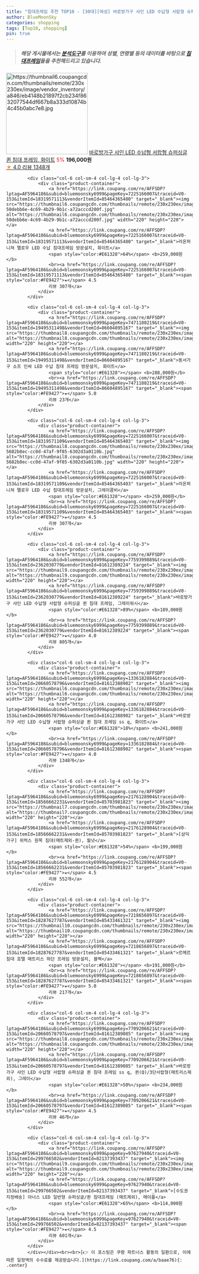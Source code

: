 ```yaml
---
title: "침대프레임 추천 TOP10 - [30대][여성] 바로방가구 샤인 LED 수납형 서랍형 슈퍼싱글 퀸 침대 프레임, 화이트"
author: BlueMoonSky
categories: shopping
tags: [Top10, shopping]
pin: true
---
```


> ##### 해당 게시물에서는 [**분석도구**](https://itemscout.io/)를 이용하여 **성별**, **연령별** 등의 데이터를 바탕으로 [**침대프레임**](https://link.coupang.com/a/baae76)들을 추천해드리고 있습니다.
<div class="container"><div class="row">
            <div class="col-6 col-sm-4 col-lg-4 col-lg-3">
                <div class="product-container">
                    <a href="https://link.coupang.com/re/AFFSDP?lptag=AF5964186&subid=bluemoonsky6999&pageKey=1336182884&traceid=V0-153&itemId=2362030780&vendorItemId=81612389127" target="_blank"><img src="https://thumbnail6.coupangcdn.com/thumbnails/remote/230x230ex/image/vendor_inventory/a846/eb4148b21897f2cb234f8632077544df667b8a333d10874b4c45b0abc7e8.jpg" alt="https://thumbnail6.coupangcdn.com/thumbnails/remote/230x230ex/image/vendor_inventory/a846/eb4148b21897f2cb234f8632077544df667b8a333d10874b4c45b0abc7e8.jpg" width="220" height="220"></a>
                    <a href="https://link.coupang.com/re/AFFSDP?lptag=AF5964186&subid=bluemoonsky6999&pageKey=1336182884&traceid=V0-153&itemId=2362030780&vendorItemId=81612389127" target="_blank">바로방가구 샤인 LED 수납형 서랍형 슈퍼싱글 퀸 침대 프레임, 화이트</a>
                    <span style="color:#E61328">5%</span> <b>196,000원</b>
                    <br><a href="https://link.coupang.com/re/AFFSDP?lptag=AF5964186&subid=bluemoonsky6999&pageKey=1336182884&traceid=V0-153&itemId=2362030780&vendorItemId=81612389127" target="_blank"><span style="color:#FE9427">★</span> 4.0
                    리뷰 1348개</a>
                </div>
            </div>
            
            <div class="col-6 col-sm-4 col-lg-4 col-lg-3">
                <div class="product-container">
                    <a href="https://link.coupang.com/re/AFFSDP?lptag=AF5964186&subid=bluemoonsky6999&pageKey=7225166007&traceid=V0-153&itemId=18319571113&vendorItemId=85464365480" target="_blank"><img src="https://thumbnail6.coupangcdn.com/thumbnails/remote/230x230ex/image/retail/images/1080673761106427-50debb6e-4c69-4b29-9b1c-a72acccd200f.jpg" alt="https://thumbnail6.coupangcdn.com/thumbnails/remote/230x230ex/image/retail/images/1080673761106427-50debb6e-4c69-4b29-9b1c-a72acccd200f.jpg" width="220" height="220"></a>
                    <a href="https://link.coupang.com/re/AFFSDP?lptag=AF5964186&subid=bluemoonsky6999&pageKey=7225166007&traceid=V0-153&itemId=18319571113&vendorItemId=85464365480" target="_blank">라온퍼니쳐 멜로우 LED 수납 침대프레임 방문설치, 화이트</a>
                    <span style="color:#E61328">64%</span> <b>259,000원</b>
                    <br><a href="https://link.coupang.com/re/AFFSDP?lptag=AF5964186&subid=bluemoonsky6999&pageKey=7225166007&traceid=V0-153&itemId=18319571113&vendorItemId=85464365480" target="_blank"><span style="color:#FE9427">★</span> 4.5
                    리뷰 307개</a>
                </div>
            </div>
            
            <div class="col-6 col-sm-4 col-lg-4 col-lg-3">
                <div class="product-container">
                    <a href="https://link.coupang.com/re/AFFSDP?lptag=AF5964186&subid=bluemoonsky6999&pageKey=7471180219&traceid=V0-153&itemId=19495311498&vendorItemId=86604895167" target="_blank"><img src="https://thumbnail8.coupangcdn.com/thumbnails/remote/230x230ex/image/rs_quotation_api/67r8csit/4fda4c13e7a74d7c8e4d8e2bc5401a7e.jpg" alt="https://thumbnail8.coupangcdn.com/thumbnails/remote/230x230ex/image/rs_quotation_api/67r8csit/4fda4c13e7a74d7c8e4d8e2bc5401a7e.jpg" width="220" height="220"></a>
                    <a href="https://link.coupang.com/re/AFFSDP?lptag=AF5964186&subid=bluemoonsky6999&pageKey=7471180219&traceid=V0-153&itemId=19495311498&vendorItemId=86604895167" target="_blank">동서가구 소프 인싸 LED 수납 침대 프레임 방문설치, 화이트</a>
                    <span style="color:#E61328"></span> <b>288,000원</b>
                    <br><a href="https://link.coupang.com/re/AFFSDP?lptag=AF5964186&subid=bluemoonsky6999&pageKey=7471180219&traceid=V0-153&itemId=19495311498&vendorItemId=86604895167" target="_blank"><span style="color:#FE9427">★</span> 5.0
                    리뷰 23개</a>
                </div>
            </div>
            
            <div class="col-6 col-sm-4 col-lg-4 col-lg-3">
                <div class="product-container">
                    <a href="https://link.coupang.com/re/AFFSDP?lptag=AF5964186&subid=bluemoonsky6999&pageKey=7225166007&traceid=V0-153&itemId=18319571109&vendorItemId=85464365403" target="_blank"><img src="https://thumbnail8.coupangcdn.com/thumbnails/remote/230x230ex/image/retail/images/7143524641294347-5682b8ec-cc0d-47af-9f85-6302d3a0110b.jpg" alt="https://thumbnail8.coupangcdn.com/thumbnails/remote/230x230ex/image/retail/images/7143524641294347-5682b8ec-cc0d-47af-9f85-6302d3a0110b.jpg" width="220" height="220"></a>
                    <a href="https://link.coupang.com/re/AFFSDP?lptag=AF5964186&subid=bluemoonsky6999&pageKey=7225166007&traceid=V0-153&itemId=18319571109&vendorItemId=85464365403" target="_blank">라온퍼니쳐 멜로우 LED 수납 침대프레임 방문설치, 그레이콤비</a>
                    <span style="color:#E61328"></span> <b>259,000원</b>
                    <br><a href="https://link.coupang.com/re/AFFSDP?lptag=AF5964186&subid=bluemoonsky6999&pageKey=7225166007&traceid=V0-153&itemId=18319571109&vendorItemId=85464365403" target="_blank"><span style="color:#FE9427">★</span> 4.5
                    리뷰 307개</a>
                </div>
            </div>
            
            <div class="col-6 col-sm-4 col-lg-4 col-lg-3">
                <div class="product-container">
                    <a href="https://link.coupang.com/re/AFFSDP?lptag=AF5964186&subid=bluemoonsky6999&pageKey=7759399889&traceid=V0-153&itemId=2362030779&vendorItemId=81612389224" target="_blank"><img src="https://thumbnail9.coupangcdn.com/thumbnails/remote/230x230ex/image/vendor_inventory/4b2c/1415ef48fc9e585fbb29aa595a8d0b9a90f23d3ff68202ddb46917b7a226.jpg" alt="https://thumbnail9.coupangcdn.com/thumbnails/remote/230x230ex/image/vendor_inventory/4b2c/1415ef48fc9e585fbb29aa595a8d0b9a90f23d3ff68202ddb46917b7a226.jpg" width="220" height="220"></a>
                    <a href="https://link.coupang.com/re/AFFSDP?lptag=AF5964186&subid=bluemoonsky6999&pageKey=7759399889&traceid=V0-153&itemId=2362030779&vendorItemId=81612389224" target="_blank">바로방가구 샤인 LED 수납형 서랍형 슈퍼싱글 퀸 침대 프레임, 그레이워시</a>
                    <span style="color:#E61328">89%</span> <b>189,000원</b>
                    <br><a href="https://link.coupang.com/re/AFFSDP?lptag=AF5964186&subid=bluemoonsky6999&pageKey=7759399889&traceid=V0-153&itemId=2362030779&vendorItemId=81612389224" target="_blank"><span style="color:#FE9427">★</span> 4.0
                    리뷰 805개</a>
                </div>
            </div>
            
            <div class="col-6 col-sm-4 col-lg-4 col-lg-3">
                <div class="product-container">
                    <a href="https://link.coupang.com/re/AFFSDP?lptag=AF5964186&subid=bluemoonsky6999&pageKey=1336182884&traceid=V0-153&itemId=20660578796&vendorItemId=81612388902" target="_blank"><img src="https://thumbnail6.coupangcdn.com/thumbnails/remote/230x230ex/image/vendor_inventory/a846/eb4148b21897f2cb234f8632077544df667b8a333d10874b4c45b0abc7e8.jpg" alt="https://thumbnail6.coupangcdn.com/thumbnails/remote/230x230ex/image/vendor_inventory/a846/eb4148b21897f2cb234f8632077544df667b8a333d10874b4c45b0abc7e8.jpg" width="220" height="220"></a>
                    <a href="https://link.coupang.com/re/AFFSDP?lptag=AF5964186&subid=bluemoonsky6999&pageKey=1336182884&traceid=V0-153&itemId=20660578796&vendorItemId=81612388902" target="_blank">바로방가구 샤인 LED 수납형 서랍형 슈퍼싱글 퀸 침대 프레임 ss q, 화이트</a>
                    <span style="color:#E61328">18%</span> <b>241,000원</b>
                    <br><a href="https://link.coupang.com/re/AFFSDP?lptag=AF5964186&subid=bluemoonsky6999&pageKey=1336182884&traceid=V0-153&itemId=20660578796&vendorItemId=81612388902" target="_blank"><span style="color:#FE9427">★</span> 4.0
                    리뷰 1348개</a>
                </div>
            </div>
            
            <div class="col-6 col-sm-4 col-lg-4 col-lg-3">
                <div class="product-container">
                    <a href="https://link.coupang.com/re/AFFSDP?lptag=AF5964186&subid=bluemoonsky6999&pageKey=2176128904&traceid=V0-153&itemId=18566662231&vendorItemId=85703981823" target="_blank"><img src="https://thumbnail7.coupangcdn.com/thumbnails/remote/230x230ex/image/vendor_inventory/8dc2/8b66df48fd55558bce303993246d57728966967f02b0639a20b58d45df43.jpg" alt="https://thumbnail7.coupangcdn.com/thumbnails/remote/230x230ex/image/vendor_inventory/8dc2/8b66df48fd55558bce303993246d57728966967f02b0639a20b58d45df43.jpg" width="220" height="220"></a>
                    <a href="https://link.coupang.com/re/AFFSDP?lptag=AF5964186&subid=bluemoonsky6999&pageKey=2176128904&traceid=V0-153&itemId=18566662231&vendorItemId=85703981823" target="_blank">[삼익가구] 위럭스 원목 침대(매트제외-퀸), 월넛</a>
                    <span style="color:#E61328">54%</span> <b>199,000원</b>
                    <br><a href="https://link.coupang.com/re/AFFSDP?lptag=AF5964186&subid=bluemoonsky6999&pageKey=2176128904&traceid=V0-153&itemId=18566662231&vendorItemId=85703981823" target="_blank"><span style="color:#FE9427">★</span> 4.5
                    리뷰 552개</a>
                </div>
            </div>
            
            <div class="col-6 col-sm-4 col-lg-4 col-lg-3">
                <div class="product-container">
                    <a href="https://link.coupang.com/re/AFFSDP?lptag=AF5964186&subid=bluemoonsky6999&pageKey=7218656897&traceid=V0-153&itemId=18287627787&vendorItemId=85433461321" target="_blank"><img src="https://thumbnail10.coupangcdn.com/thumbnails/remote/230x230ex/image/rs_quotation_api/wcser3ns/74647820c9fd48d2891561020a892b79.jpg" alt="https://thumbnail10.coupangcdn.com/thumbnails/remote/230x230ex/image/rs_quotation_api/wcser3ns/74647820c9fd48d2891561020a892b79.jpg" width="220" height="220"></a>
                    <a href="https://link.coupang.com/re/AFFSDP?lptag=AF5964186&subid=bluemoonsky6999&pageKey=7218656897&traceid=V0-153&itemId=18287627787&vendorItemId=85433461321" target="_blank">르메르침대 호텔 매트리스 하단 프레임 방문설치, 블랙</a>
                    <span style="color:#E61328"></span> <b>191,000원</b>
                    <br><a href="https://link.coupang.com/re/AFFSDP?lptag=AF5964186&subid=bluemoonsky6999&pageKey=7218656897&traceid=V0-153&itemId=18287627787&vendorItemId=85433461321" target="_blank"><span style="color:#FE9427">★</span> 5.0
                    리뷰 217개</a>
                </div>
            </div>
            
            <div class="col-6 col-sm-4 col-lg-4 col-lg-3">
                <div class="product-container">
                    <a href="https://link.coupang.com/re/AFFSDP?lptag=AF5964186&subid=bluemoonsky6999&pageKey=7709206621&traceid=V0-153&itemId=20660578797&vendorItemId=81612389085" target="_blank"><img src="https://thumbnail8.coupangcdn.com/thumbnails/remote/230x230ex/image/vendor_inventory/ce1e/ae6e5d2d6d8e85f7288c0b6503fbe70c8b198e2931eb30ddde325f53141c.jpg" alt="https://thumbnail8.coupangcdn.com/thumbnails/remote/230x230ex/image/vendor_inventory/ce1e/ae6e5d2d6d8e85f7288c0b6503fbe70c8b198e2931eb30ddde325f53141c.jpg" width="220" height="220"></a>
                    <a href="https://link.coupang.com/re/AFFSDP?lptag=AF5964186&subid=bluemoonsky6999&pageKey=7709206621&traceid=V0-153&itemId=20660578797&vendorItemId=81612389085" target="_blank">바로방가구 샤인 LED 수납형 서랍형 슈퍼싱글 퀸 침대 프레임 ss q, 퀸(Q)/3단서랍형(매트리스제외), 그레이</a>
                    <span style="color:#E61328">50%</span> <b>234,000원</b>
                    <br><a href="https://link.coupang.com/re/AFFSDP?lptag=AF5964186&subid=bluemoonsky6999&pageKey=7709206621&traceid=V0-153&itemId=20660578797&vendorItemId=81612389085" target="_blank"><span style="color:#FE9427">★</span> 4.5
                    리뷰 46개</a>
                </div>
            </div>
            
            <div class="col-6 col-sm-4 col-lg-4 col-lg-3">
                <div class="product-container">
                    <a href="https://link.coupang.com/re/AFFSDP?lptag=AF5964186&subid=bluemoonsky6999&pageKey=97627940&traceid=V0-153&itemId=299766502&vendorItemId=82137393437" target="_blank"><img src="https://thumbnail9.coupangcdn.com/thumbnails/remote/230x230ex/image/vendor_inventory/4a45/0f2b4ba735460431bc7a3469dd5874f223b7a3c80584fc5b75c26a79ad33.jpg" alt="https://thumbnail9.coupangcdn.com/thumbnails/remote/230x230ex/image/vendor_inventory/4a45/0f2b4ba735460431bc7a3469dd5874f223b7a3c80584fc5b75c26a79ad33.jpg" width="220" height="220"></a>
                    <a href="https://link.coupang.com/re/AFFSDP?lptag=AF5964186&subid=bluemoonsky6999&pageKey=97627940&traceid=V0-153&itemId=299766502&vendorItemId=82137393437" target="_blank">[수도권 지정배송] 아너스 LED 일반형 슈퍼싱글/퀸 침대프레임 (매트제외), 메이플</a>
                    <span style="color:#E61328">65%</span> <b>114,000원</b>
                    <br><a href="https://link.coupang.com/re/AFFSDP?lptag=AF5964186&subid=bluemoonsky6999&pageKey=97627940&traceid=V0-153&itemId=299766502&vendorItemId=82137393437" target="_blank"><span style="color:#FE9427">★</span> 4.5
                    리뷰 601개</a>
                </div>
            </div>
            </div></div><br><br>[👉 이 포스팅은 쿠팡 파트너스 활동의 일환으로, 이에 따른 일정액의 수수료를 제공받습니다.](https://link.coupang.com/a/baae76){: .center}